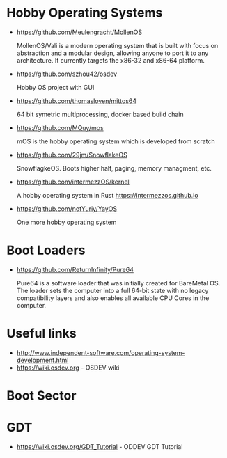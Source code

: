 # Hobby Operating Systems

* https://github.com/Meulengracht/MollenOS

  MollenOS/Vali is a modern operating system that is built with focus on abstraction and a modular design, allowing anyone to port it to any architecture. It currently targets the x86-32 and x86-64 platform.

* https://github.com/szhou42/osdev

  Hobby OS project with GUI

* https://github.com/thomasloven/mittos64

  64 bit symetric multiprocessing, docker based build chain

* https://github.com/MQuy/mos

  mOS is the hobby operating system which is developed from scratch

* https://github.com/29jm/SnowflakeOS

  SnowflagkeOS.  Boots higher half, paging, memory managment, etc.

* https://github.com/intermezzOS/kernel

  A hobby operating system in Rust
  https://intermezzos.github.io

* https://github.com/notYuriy/YayOS

  One more hobby operating system

# Boot Loaders

* https://github.com/ReturnInfinity/Pure64

  Pure64 is a software loader that was initially created for BareMetal OS. The loader sets the computer into a full 64-bit state with no legacy compatibility layers and also enables all available CPU Cores in the computer.

# Useful links

 * http://www.independent-software.com/operating-system-development.html  
 * https://wiki.osdev.org - OSDEV wiki

 # Boot Sector

 # GDT
* https://wiki.osdev.org/GDT_Tutorial - ODDEV GDT Tutorial


